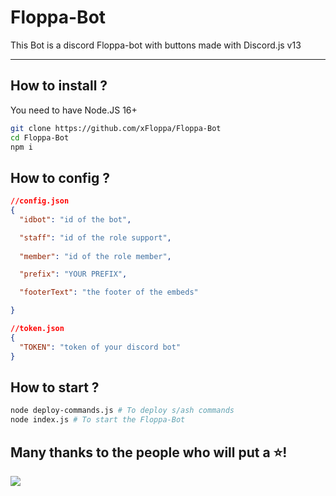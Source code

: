 # Floppa-Bot

This Bot is a discord Floppa-bot with buttons made with Discord.js v13

------------------------------------------------------------------------

## How to install ?

You need to have Node.JS 16+
``````bash
git clone https://github.com/xFloppa/Floppa-Bot
cd Floppa-Bot
npm i
``````

## How to config ?

```json
//config.json
{
  "idbot": "id of the bot",

  "staff": "id of the role support",
   
  "member": "id of the role member",

  "prefix": "YOUR PREFIX",

  "footerText": "the footer of the embeds"

}
```

```json
//token.json
{
  "TOKEN": "token of your discord bot"
}
```

## How to start ?
```bash
node deploy-commands.js # To deploy s/ash commands
node index.js # To start the Floppa-Bot
```

## Many thanks to the people who will put a ⭐!
![](https://i.imgur.com/5juKboy.gif)
